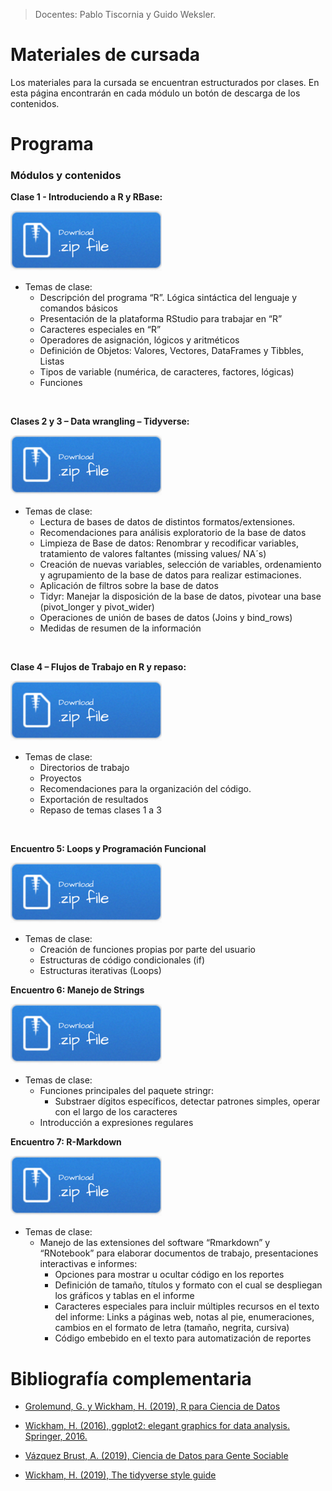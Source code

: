 > Docentes: Pablo Tiscornia y Guido Weksler.

# Materiales de cursada
Los materiales para la cursada se encuentran estructurados por clases. En esta página encontrarán en cada módulo un botón de descarga de los contenidos. 

# Programa

### Módulos y contenidos

__Clase 1 - Introduciendo a R y RBase:__

[![](img/Download.png)](Clase_1_R_base.rar)


+ Temas de clase: 
  +	Descripción del programa “R”. Lógica sintáctica del lenguaje y comandos básicos 
  +	Presentación de la plataforma RStudio para trabajar en “R”
  +	Caracteres especiales en “R”
  +	Operadores de asignación, lógicos y aritméticos
  +	Definición de Objetos: Valores, Vectores, DataFrames y Tibbles, Listas
  +	Tipos de variable (numérica, de caracteres, factores, lógicas)
  +	Funciones

<br>

__Clases 2 y 3 – Data wrangling – Tidyverse:__
 
 [![](img/Download.png)](Clase_2y3---tidyverse.zip)
 
 
+ Temas de clase:
  +	Lectura de bases de datos de distintos formatos/extensiones.
  +	Recomendaciones para análisis exploratorio de la base de datos 
  +	Limpieza de Base de datos: Renombrar y recodificar variables, tratamiento de valores faltantes (missing values/ NA´s)
  +	Creación de nuevas variables, selección de variables, ordenamiento y agrupamiento de la base de datos para realizar estimaciones.
  +	Aplicación de filtros sobre la base de datos
  +	Tidyr: Manejar la disposición de la base de datos, pivotear una base (pivot_longer y pivot_wider)
  +	Operaciones de unión de bases de datos (Joins y bind_rows) 
  +	Medidas de resumen de la información

  
<br>

__Clase 4 – Flujos de Trabajo en R y repaso:__

 [![](img/Download.png)](Clase_4_proyectos_y_flujo_de_trabajo.rar)

+ Temas de clase:
  + Directorios de trabajo
  + Proyectos
  + Recomendaciones para la organización del código.
  +	Exportación de resultados 
  +	Repaso de temas clases 1 a 3


<br>


__Encuentro 5: Loops y Programación Funcional__

 [![](img/Download.png)](Clase_5_programacion_funcional.rar)


+ Temas de clase:
  + Creación de funciones propias por parte del usuario 
  + Estructuras de código condicionales (if)
  + Estructuras iterativas (Loops)


__Encuentro 6: Manejo de Strings__

 [![](img/Download.png)](Clase_6_strings_y_fechas.rar)

+ Temas de clase:
  + Funciones principales del paquete stringr:
    + Substraer dígitos específicos, detectar patrones simples, operar con el largo de los caracteres 
  + Introducción a expresiones regulares

__Encuentro 7: R-Markdown__

[![](img/Download.png)](Clase_7_Reportes.rar)


+ Temas de clase:
  + Manejo de las extensiones del software “Rmarkdown” y “RNotebook” para elaborar documentos de trabajo, presentaciones interactivas e informes:
    + Opciones para mostrar u ocultar código en los reportes
    + Definición de tamaño, títulos y formato con el cual se despliegan los gráficos y tablas en el informe
    + Caracteres especiales para incluir múltiples recursos en el texto del informe: Links a páginas web, notas al pie, enumeraciones, cambios en el formato de letra (tamaño, negrita, cursiva)
    + Código embebido en el texto para automatización de reportes


# Bibliografía complementaria

- [Grolemund, G. y Wickham, H. (2019), R para Ciencia de Datos](https://es.r4ds.hadley.nz)

- [Wickham, H. (2016), ggplot2: elegant graphics for data analysis. Springer, 2016. ](https://ggplot2-book.org/)

- [Vázquez Brust, A. (2019), Ciencia de Datos para Gente Sociable](https://bitsandbricks.github.io/ciencia_de_datos_gente_sociable/)

- [Wickham, H. (2019), The tidyverse style guide](https://style.tidyverse.org/)
